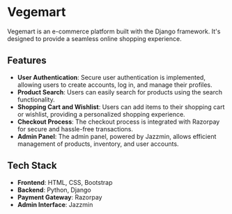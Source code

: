 # Vegemart 

Vegemart is an e-commerce platform built with the Django framework. It's designed to provide a seamless online shopping experience.

## Features

- **User Authentication**: Secure user authentication is implemented, allowing users to create accounts, log in, and manage their profiles.
- **Product Search**: Users can easily search for products using the search functionality.
- **Shopping Cart and Wishlist**: Users can add items to their shopping cart or wishlist, providing a personalized shopping experience.
- **Checkout Process**: The checkout process is integrated with Razorpay for secure and hassle-free transactions.
- **Admin Panel**: The admin panel, powered by Jazzmin, allows efficient management of products, inventory, and user accounts.

## Tech Stack

- **Frontend**: HTML, CSS, Bootstrap
- **Backend**: Python, Django
- **Payment Gateway**: Razorpay
- **Admin Interface**: Jazzmin

